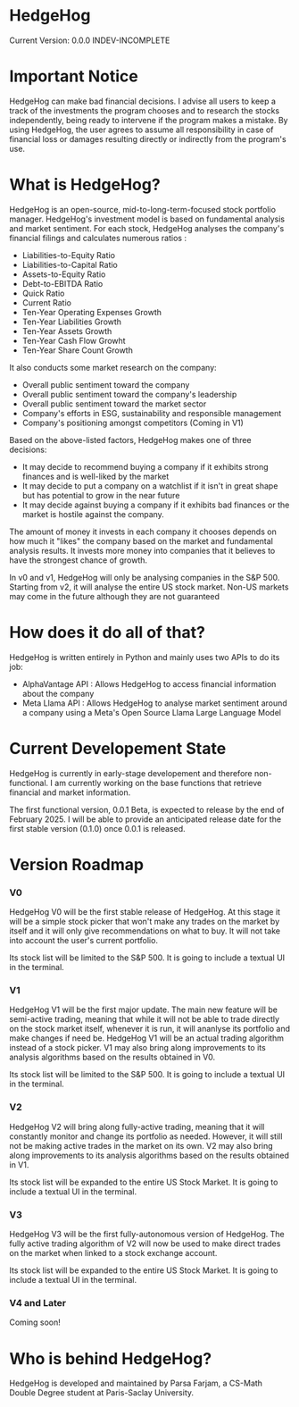 # HedgeHog

Current Version: 0.0.0 INDEV-INCOMPLETE

# Important Notice

HedgeHog can make bad financial decisions. I advise all users to keep a track of the investments the program chooses and to research the stocks independently, being ready to intervene if the program makes a mistake. By using HedgeHog, the user agrees to assume all responsibility in case of financial loss or damages resulting directly or indirectly from the program's use.

# What is HedgeHog?
HedgeHog is an open-source, mid-to-long-term-focused stock portfolio manager. HedgeHog's investment model is based on fundamental analysis and market sentiment. For each stock, HedgeHog analyses the company's financial filings and calculates numerous ratios :

- Liabilities-to-Equity Ratio
- Liabilities-to-Capital Ratio
- Assets-to-Equity Ratio
- Debt-to-EBITDA Ratio
- Quick Ratio
- Current Ratio
- Ten-Year Operating Expenses Growth
- Ten-Year Liabilities Growth
- Ten-Year Assets Growth
- Ten-Year Cash Flow Growht
- Ten-Year Share Count Growth

It also conducts some market research on the company:

- Overall public sentiment toward the company
- Overall public sentiment toward the company's leadership
- Overall public sentiment toward the market sector
- Company's efforts in ESG, sustainability and responsible management
- Company's positioning amongst competitors (Coming in V1)

Based on the above-listed factors, HedgeHog makes one of three decisions:
- It may decide to recommend buying a company if it exhibits strong finances and is well-liked by the market
- It may decide to put a company on a watchlist if it isn't in great shape but has potential to grow in the near future
- It may decide against buying a company if it exhibits bad finances or the market is hostile against the company.

The amount of money it invests in each company it chooses depends on how much it "likes" the company based on the market and fundamental analysis results. It invests more money into companies that it believes to have the strongest chance of growth.

In v0 and v1, HedgeHog will only be analysing companies in the S&P 500. Starting from v2, it will analyse the entire US stock market. Non-US markets may come in the future although they are not guaranteed

# How does it do all of that?
HedgeHog is written entirely in Python and mainly uses two APIs to do its job:

- AlphaVantage API : Allows HedgeHog to access financial information about the company
- Meta Llama API : Allows HedgeHog to analyse market sentiment around a company using a Meta's Open Source Llama Large Language Model

# Current Developement State
HedgeHog is currently in early-stage developement and therefore non-functional. I am currently working on the base functions that retrieve financial and market information.

The first functional version, 0.0.1 Beta, is expected to release by the end of February 2025. I will be able to provide an anticipated release date for the first stable version (0.1.0) once 0.0.1 is released.

# Version Roadmap

### V0

HedgeHog V0 will be the first stable release of HedgeHog. At this stage it will be a simple stock picker that won't make any trades on the market by itself and it will only give recommendations on what to buy. It will not take into account the user's current portfolio.

Its stock list will be limited to the S&P 500. It is going to include a textual UI in the terminal.

### V1
HedgeHog V1 will be the first major update. The main new feature will be semi-active trading, meaning that while it will not be able to trade directly on the stock market itself, whenever it is run, it will ananlyse its portfolio and make changes if need be. HedgeHog V1 will be an actual trading algorithm instead of a stock picker. V1 may also bring along improvements to its analysis algorithms based on the results obtained in V0.

Its stock list will be limited to the S&P 500. It is going to include a textual UI in the terminal.

### V2
HedgeHog V2 will bring along fully-active trading, meaning that it will constantly monitor and change its portfolio as needed. However, it will still not be making active trades in the market on its own. V2 may also bring along improvements to its analysis algorithms based on the results obtained in V1.

Its stock list will be expanded to the entire US Stock Market. It is going to include a textual UI in the terminal.

### V3
HedgeHog V3 will be the first fully-autonomous version of HedgeHog. The fully active trading algorithm of V2 will now be used to make direct trades on the market when linked to a stock exchange account.

Its stock list will be expanded to the entire US Stock Market. It is going to include a textual UI in the terminal.

### V4 and Later

Coming soon!

# Who is behind HedgeHog?
HedgeHog is developed and maintained by Parsa Farjam, a CS-Math Double Degree student at Paris-Saclay University. 